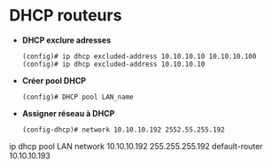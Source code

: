 # DHCP routeurs

* **DHCP exclure adresses**
	```
	(config)# ip dhcp excluded-address 10.10.10.10 10.10.10.100
	(config)# ip dhcp excluded-address 10.10.10.10
	```

* **Créer pool DHCP**
	```
	(config)# DHCP pool LAN_name
	```

* **Assigner réseau à DHCP**
	```
	(config-dhcp)# network 10.10.10.192 2552.55.255.192
	```

ip dhcp pool LAN
 network 10.10.10.192 255.255.255.192
 default-router 10.10.10.193